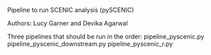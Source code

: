 Pipeline to run SCENIC analysis (pySCENIC)

Authors: Lucy Garner and Devika Agarwal

Three pipelines that should be run in the order:
pipeline_pyscenic.py
pipeline_pyscenic_downstream.py
pipeline_pyscenic_r.py
